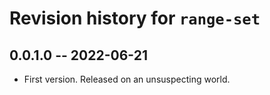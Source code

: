 # Revision history for `range-set`

## 0.0.1.0 -- 2022-06-21

* First version. Released on an unsuspecting world.
